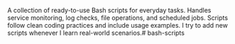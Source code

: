 A collection of ready-to-use Bash scripts for everyday tasks. 
Handles service monitoring, log checks, file operations, and scheduled jobs. 
Scripts follow clean coding practices and include usage examples. 
I try to add new scripts whenever I learn real-world scenarios.# bash-scripts
